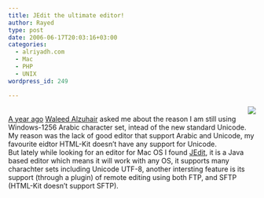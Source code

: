 ```yaml
---
title: JEdit the ultimate editor!
author: Rayed
type: post
date: 2006-06-17T20:03:16+03:00
categories:
  - alriyadh.com
  - Mac
  - PHP
  - UNIX
wordpress_id: 249

---
```

<p><a href="http://www.jedit.org/"><img src="/upload/2006-06-17/jedit.png" align="right" border="0" /></a><br />
<a href="http://rayed.com/wordpress/?p=136">A year ago</a> <a href="http://www.waleedsgallery.biz/">Waleed Alzuhair</a> asked me about the reason I am still using Windows-1256 Arabic character set, intead of the new standard Unicode. My reason was the lack of good editor that support Arabic and Unicode, my favourite eidtor HTML-Kit doesn&#8217;t have any support for Unicode.<br />
But lately while looking for an editor for Mac OS I found <a href="http://www.jedit.org/">JEdit</a>, it is a Java based editor which means it will work with any OS, it supports many charachter sets including Unicode UTF-8, another intersting feature is its support (through a plugin) of remote editing using both FTP, and SFTP  (HTML-Kit doesn&#8217;t support SFTP).</p>

